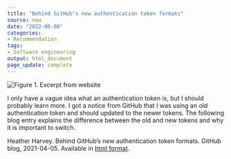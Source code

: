 ```yaml
---
title: "Behind GitHub’s new authentication token formats"
source: new
date: "2022-06-08"
categories:
- Recommendation
tags:
- Software engineering
output: html_document
page_update: complete
---
```


![Figure 1. Excerpt from website](http://www.pmean.com/new-images/22/authentication-tokens-01.png)

<div class="notes">

I only have a vague idea what an authentication token is, but I should probably learn more. I got a notice from GitHub that I was using an old authentication token and should updated to the newer tokens. The following blog entry explains the difference between the old and new tokens and why it is important to switch.

Heather Harvey. Behind GitHub’s new authentication token formats. GitHub blog, 2021-04-05. Available in [html format][git1].

[git1]: https://github.blog/2021-04-05-behind-githubs-new-authentication-token-formats/

</div>
